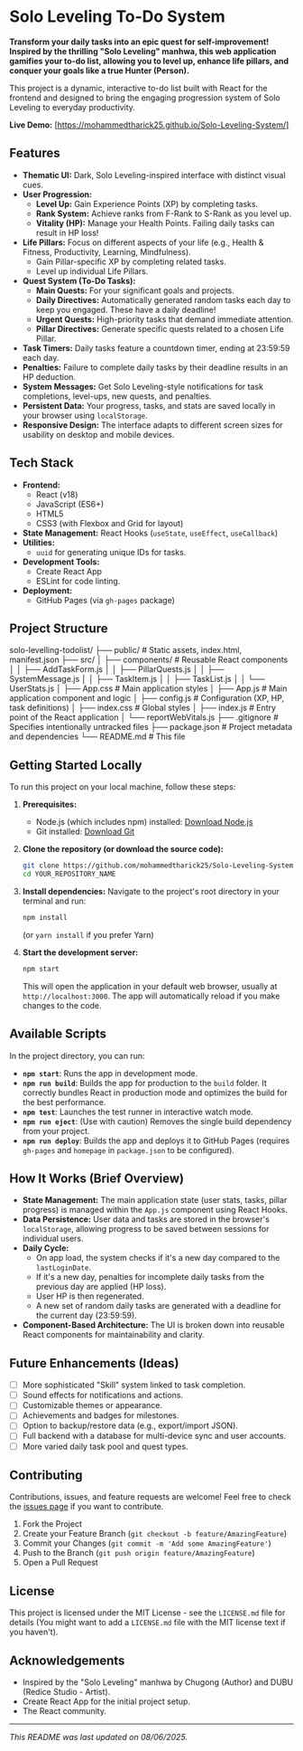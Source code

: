 # Solo Leveling To-Do System


**Transform your daily tasks into an epic quest for self-improvement! Inspired by the thrilling "Solo Leveling" manhwa, this web application gamifies your to-do list, allowing you to level up, enhance life pillars, and conquer your goals like a true Hunter (Person).**

This project is a dynamic, interactive to-do list built with React for the frontend and designed to bring the engaging progression system of Solo Leveling to everyday productivity.

**Live Demo:** [https://mohammedtharick25.github.io/Solo-Leveling-System/]


## Features

*   **Thematic UI:** Dark, Solo Leveling-inspired interface with distinct visual cues.
*   **User Progression:**
    *   **Level Up:** Gain Experience Points (XP) by completing tasks.
    *   **Rank System:** Achieve ranks from F-Rank to S-Rank as you level up.
    *   **Vitality (HP):** Manage your Health Points. Failing daily tasks can result in HP loss!
*   **Life Pillars:** Focus on different aspects of your life (e.g., Health & Fitness, Productivity, Learning, Mindfulness).
    *   Gain Pillar-specific XP by completing related tasks.
    *   Level up individual Life Pillars.
*   **Quest System (To-Do Tasks):**
    *   **Main Quests:** For your significant goals and projects.
    *   **Daily Directives:** Automatically generated random tasks each day to keep you engaged. These have a daily deadline!
    *   **Urgent Quests:** High-priority tasks that demand immediate attention.
    *   **Pillar Directives:** Generate specific quests related to a chosen Life Pillar.
*   **Task Timers:** Daily tasks feature a countdown timer, ending at 23:59:59 each day.
*   **Penalties:** Failure to complete daily tasks by their deadline results in an HP deduction.
*   **System Messages:** Get Solo Leveling-style notifications for task completions, level-ups, new quests, and penalties.
*   **Persistent Data:** Your progress, tasks, and stats are saved locally in your browser using `localStorage`.
*   **Responsive Design:** The interface adapts to different screen sizes for usability on desktop and mobile devices.

## Tech Stack

*   **Frontend:**
    *   React (v18)
    *   JavaScript (ES6+)
    *   HTML5
    *   CSS3 (with Flexbox and Grid for layout)
*   **State Management:** React Hooks (`useState`, `useEffect`, `useCallback`)
*   **Utilities:**
    *   `uuid` for generating unique IDs for tasks.
*   **Development Tools:**
    *   Create React App
    *   ESLint for code linting.
*   **Deployment:**
    *   GitHub Pages (via `gh-pages` package)

## Project Structure

solo-levelling-todolist/
├── public/ # Static assets, index.html, manifest.json
├── src/
│ ├── components/ # Reusable React components
│ │ ├── AddTaskForm.js
│ │ ├── PillarQuests.js
│ │ ├── SystemMessage.js
│ │ ├── TaskItem.js
│ │ ├── TaskList.js
│ │ └── UserStats.js
│ ├── App.css # Main application styles
│ ├── App.js # Main application component and logic
│ ├── config.js # Configuration (XP, HP, task definitions)
│ ├── index.css # Global styles
│ ├── index.js # Entry point of the React application
│ └── reportWebVitals.js
├── .gitignore # Specifies intentionally untracked files
├── package.json # Project metadata and dependencies
└── README.md # This file


## Getting Started Locally

To run this project on your local machine, follow these steps:

1.  **Prerequisites:**
    *   Node.js (which includes npm) installed: [Download Node.js](https://nodejs.org/)
    *   Git installed: [Download Git](https://git-scm.com/)

2.  **Clone the repository (or download the source code):**
    ```bash
    git clone https://github.com/mohammedtharick25/Solo-Leveling-System.git
    cd YOUR_REPOSITORY_NAME
    ```

3.  **Install dependencies:**
    Navigate to the project's root directory in your terminal and run:
    ```bash
    npm install
    ```
    (or `yarn install` if you prefer Yarn)

4.  **Start the development server:**
    ```bash
    npm start
    ```
    This will open the application in your default web browser, usually at `http://localhost:3000`. The app will automatically reload if you make changes to the code.

## Available Scripts

In the project directory, you can run:

*   **`npm start`**: Runs the app in development mode.
*   **`npm run build`**: Builds the app for production to the `build` folder. It correctly bundles React in production mode and optimizes the build for the best performance.
*   **`npm test`**: Launches the test runner in interactive watch mode.
*   **`npm run eject`**: (Use with caution) Removes the single build dependency from your project.
*   **`npm run deploy`**: Builds the app and deploys it to GitHub Pages (requires `gh-pages` and `homepage` in `package.json` to be configured).

## How It Works (Brief Overview)

*   **State Management:** The main application state (user stats, tasks, pillar progress) is managed within the `App.js` component using React Hooks.
*   **Data Persistence:** User data and tasks are stored in the browser's `localStorage`, allowing progress to be saved between sessions for individual users.
*   **Daily Cycle:**
    *   On app load, the system checks if it's a new day compared to the `lastLoginDate`.
    *   If it's a new day, penalties for incomplete daily tasks from the previous day are applied (HP loss).
    *   User HP is then regenerated.
    *   A new set of random daily tasks are generated with a deadline for the current day (23:59:59).
*   **Component-Based Architecture:** The UI is broken down into reusable React components for maintainability and clarity.

## Future Enhancements (Ideas)

*   [ ] More sophisticated "Skill" system linked to task completion.
*   [ ] Sound effects for notifications and actions.
*   [ ] Customizable themes or appearance.
*   [ ] Achievements and badges for milestones.
*   [ ] Option to backup/restore data (e.g., export/import JSON).
*   [ ] Full backend with a database for multi-device sync and user accounts.
*   [ ] More varied daily task pool and quest types.

## Contributing

Contributions, issues, and feature requests are welcome! Feel free to check the [issues page](https://github.com/mohammedtharick25/Solo-Leveling-System/issues) if you want to contribute.

1.  Fork the Project
2.  Create your Feature Branch (`git checkout -b feature/AmazingFeature`)
3.  Commit your Changes (`git commit -m 'Add some AmazingFeature'`)
4.  Push to the Branch (`git push origin feature/AmazingFeature`)
5.  Open a Pull Request

## License

This project is licensed under the MIT License - see the `LICENSE.md` file for details (You might want to add a `LICENSE.md` file with the MIT license text if you haven't).

## Acknowledgements

*   Inspired by the "Solo Leveling" manhwa by Chugong (Author) and DUBU (Redice Studio - Artist).
*   Create React App for the initial project setup.
*   The React community.

---

*This README was last updated on 08/06/2025.*
